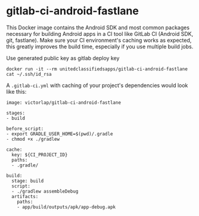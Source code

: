 # gitlab-ci-android-fastlane
This Docker image contains the Android SDK and most common packages necessary for building Android apps in a CI tool like GitLab CI (Android SDK, git, fastlane). Make sure your CI environment's caching works as expected, this greatly improves the build time, especially if you use multiple build jobs.

Use generated public key as gitlab deploy key

```
docker run -it --rm unitedclassifiedsapps/gitlab-ci-android-fastlane
cat ~/.ssh/id_rsa
```

A `.gitlab-ci.yml` with caching of your project's dependencies would look like this:

```
image: victorlap/gitlab-ci-android-fastlane

stages:
- build

before_script:
- export GRADLE_USER_HOME=$(pwd)/.gradle
- chmod +x ./gradlew

cache:
  key: ${CI_PROJECT_ID}
  paths:
  - .gradle/

build:
  stage: build
  script:
  - ./gradlew assembleDebug
  artifacts:
    paths:
    - app/build/outputs/apk/app-debug.apk
```
